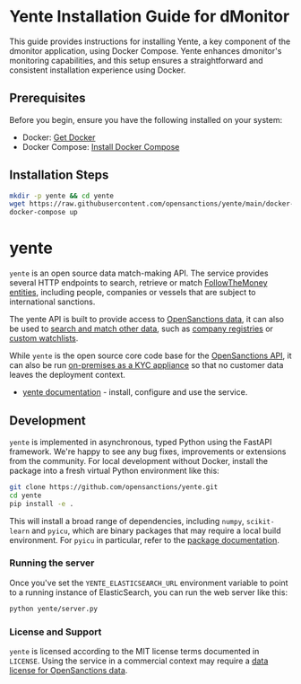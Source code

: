 # Yente Installation Guide for dMonitor

This guide provides instructions for installing Yente, a key component of the dmonitor application, using Docker Compose. Yente enhances dmonitor's monitoring capabilities, and this setup ensures a straightforward and consistent installation experience using Docker.

## Prerequisites

Before you begin, ensure you have the following installed on your system:
- Docker: [Get Docker](https://docs.docker.com/get-docker/)
- Docker Compose: [Install Docker Compose](https://docs.docker.com/compose/install/)

## Installation Steps
```bash
mkdir -p yente && cd yente
wget https://raw.githubusercontent.com/opensanctions/yente/main/docker-compose.yml
docker-compose up
```


# yente

`yente` is an open source data match-making API. The service provides several HTTP endpoints to search, retrieve or match [FollowTheMoney entities](https://www.opensanctions.org/docs/entities/), including people, companies or vessels that are subject to international sanctions. 

The yente API is built to provide access to [OpenSanctions data](https://www.opensanctions.org/datasets/), it can also be used to [search and match other data](https://www.opensanctions.org/docs/yente/datasets/), such as [company registries](https://www.opensanctions.org/kyb/) or [custom watchlists](https://www.opensanctions.org/docs/yente/datasets/).

While `yente` is the open source core code base for the [OpenSanctions API](https://api.opensanctions.org), it can also be run [on-premises as a KYC appliance](https://www.opensanctions.org/docs/self-hosted/) so that no customer data leaves the deployment context.

* [yente documentation](https://www.opensanctions.org/docs/yente) - install, configure and use the service.

## Development

`yente` is implemented in asynchronous, typed Python using the FastAPI framework. We're happy to see any bug fixes, improvements or extensions from the community. For local development without Docker, install the package into a fresh virtual Python environment like this:

```bash
git clone https://github.com/opensanctions/yente.git
cd yente
pip install -e .
```

This will install a broad range of dependencies, including `numpy`, `scikit-learn` and `pyicu`, which are binary packages that may require a local build environment. For `pyicu` in particular, refer to the [package documentation](https://pypi.org/project/PyICU/).

### Running the server

Once you've set the ``YENTE_ELASTICSEARCH_URL`` environment variable to point to a running instance of ElasticSearch, you can run the web server like this:

```bash
python yente/server.py
```

### License and Support

``yente`` is licensed according to the MIT license terms documented in ``LICENSE``. Using the service in a commercial context may require a [data license for OpenSanctions data](https://www.opensanctions.org/licensing/).
